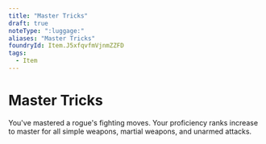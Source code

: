 ```yaml
---
title: "Master Tricks"
draft: true
noteType: ":luggage:"
aliases: "Master Tricks"
foundryId: Item.J5xfqvfmVjnmZZFD
tags:
  - Item
---
```


# Master Tricks

You've mastered a rogue's fighting moves. Your proficiency ranks increase to master for all simple weapons, martial weapons, and unarmed attacks.
